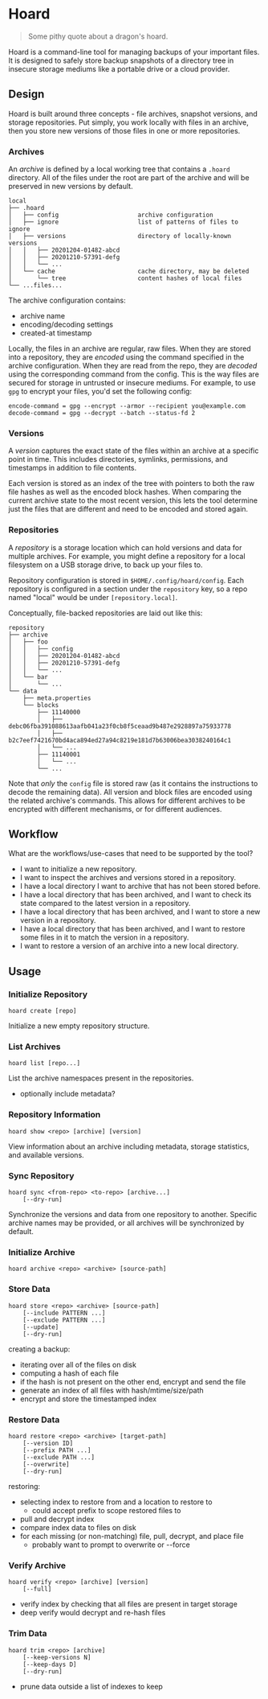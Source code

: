 Hoard
=====

> Some pithy quote about a dragon's hoard.

Hoard is a command-line tool for managing backups of your important files. It
is designed to safely store backup snapshots of a directory tree in insecure
storage mediums like a portable drive or a cloud provider.


## Design

Hoard is built around three concepts - file archives, snapshot versions, and
storage repositories. Put simply, you work locally with files in an archive,
then you store new versions of those files in one or more repositories.

### Archives

An _archive_ is defined by a local working tree that contains a `.hoard`
directory. All of the files under the root are part of the archive and will be
preserved in new versions by default.

```
local
├── .hoard
│   ├── config                      archive configuration
│   ├── ignore                      list of patterns of files to ignore
│   ├── versions                    directory of locally-known versions
│   │   ├── 20201204-01482-abcd
│   │   ├── 20201210-57391-defg
│   │   └── ...
│   └── cache                       cache directory, may be deleted
│       └── tree                    content hashes of local files
└── ...files...
```

The archive configuration contains:
- archive name
- encoding/decoding settings
- created-at timestamp

Locally, the files in an archive are regular, raw files. When they are stored
into a repository, they are _encoded_ using the command specified in the
archive configuration. When they are read from the repo, they are _decoded_
using the corresponding command from the config. This is the way files are
secured for storage in untrusted or insecure mediums. For example, to use `gpg`
to encrypt your files, you'd set the following config:

```
encode-command = gpg --encrypt --armor --recipient you@example.com
decode-command = gpg --decrypt --batch --status-fd 2
```

### Versions

A _version_ captures the exact state of the files within an archive at a
specific point in time. This includes directories, symlinks, permissions, and
timestamps in addition to file contents.

Each version is stored as an index of the tree with pointers to both the raw
file hashes as well as the encoded block hashes. When comparing the current
archive state to the most recent version, this lets the tool determine just
the files that are different and need to be encoded and stored again.

### Repositories

A _repository_ is a storage location which can hold versions and data for
multiple archives. For example, you might define a repository for a local
filesystem on a USB storage drive, to back up your files to.

Repository configuration is stored in `$HOME/.config/hoard/config`. Each
repository is configured in a section under the `repository` key, so a repo
named "local" would be under `[repository.local]`.

Conceptually, file-backed repositories are laid out like this:

```
repository
├── archive
│   ├── foo
│   │   ├── config
│   │   ├── 20201204-01482-abcd
│   │   ├── 20201210-57391-defg
│   │   └── ...
│   └── bar
│       └── ...
└── data
    ├── meta.properties
    └── blocks
        ├── 11140000
        │   ├── debc06fba391088613aafb041a23f0cb8f5ceaad9b487e2928897a75933778
        │   ├── b2c7eef7421670bd4aca894ed27a94c8219e181d7b63006bea3038240164c1
        │   └── ...
        ├── 11140001
        │   └── ...
        └── ...
```

Note that _only_ the `config` file is stored raw (as it contains the
instructions to decode the remaining data). All version and block files are
encoded using the related archive's commands. This allows for different
archives to be encrypted with different mechanisms, or for different audiences.


## Workflow

What are the workflows/use-cases that need to be supported by the tool?

- I want to initialize a new repository.
- I want to inspect the archives and versions stored in a repository.
- I have a local directory I want to archive that has not been stored before.
- I have a local directory that has been archived, and I want to check its
  state compared to the latest version in a repository.
- I have a local directory that has been archived, and I want to store a new
  version in a repository.
- I have a local directory that has been archived, and I want to restore some
  files in it to match the version in a repository.
- I want to restore a version of an archive into a new local directory.


## Usage

### Initialize Repository

```
hoard create [repo]
```

Initialize a new empty repository structure.

### List Archives

```
hoard list [repo...]
```

List the archive namespaces present in the repositories.
- optionally include metadata?

### Repository Information

```
hoard show <repo> [archive] [version]
```

View information about an archive including metadata, storage statistics, and
available versions.

### Sync Repository

```
hoard sync <from-repo> <to-repo> [archive...]
    [--dry-run]
```

Synchronize the versions and data from one repository to another. Specific
archive names may be provided, or all archives will be synchronized by default.

### Initialize Archive

```
hoard archive <repo> <archive> [source-path]
```

### Store Data

```
hoard store <repo> <archive> [source-path]
    [--include PATTERN ...]
    [--exclude PATTERN ...]
    [--update]
    [--dry-run]
```

creating a backup:
- iterating over all of the files on disk
- computing a hash of each file
- if the hash is not present on the other end, encrypt and send the file
- generate an index of all files with hash/mtime/size/path
- encrypt and store the timestamped index

### Restore Data

```
hoard restore <repo> <archive> [target-path]
    [--version ID]
    [--prefix PATH ...]
    [--exclude PATH ...]
    [--overwrite]
    [--dry-run]
```

restoring:
- selecting index to restore from and a location to restore to
    - could accept prefix to scope restored files to
- pull and decrypt index
- compare index data to files on disk
- for each missing (or non-matching) file, pull, decrypt, and place file
    - probably want to prompt to overwrite or --force

### Verify Archive

```
hoard verify <repo> [archive] [version]
    [--full]
```

- verify index by checking that all files are present in target storage
- deep verify would decrypt and re-hash files

### Trim Data

```
hoard trim <repo> [archive]
    [--keep-versions N]
    [--keep-days D]
    [--dry-run]
```

- prune data outside a list of indexes to keep
